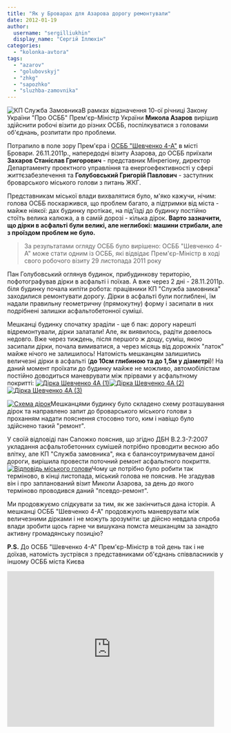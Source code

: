 ```yaml
---
title: "Як у Броварах для Азарова дорогу ремонтували"
date: 2012-01-19
author: 
  username: "sergilliukhin"
  display_name: "Сергій Іллюхін"
categories: 
  - "kolonka-avtora"
tags: 
  - "azarov"
  - "golubovskyj"
  - "zhkg"
  - "sapozhko"
  - "sluzhba-zamovnika"
---
```


![](https://mpz.brovary.org/wp-content/uploads/2012/01/КП-Служба-Замовника.jpg "КП Служба Замовника")В рамках відзначення 10-ої річниці Закону України "Про ОСББ" Прем'єр-Міністр України **Микола Азаров** вирішив здійснити робочі візити до різних ОСББ, поспілкуватися з головами об'єднань, розпитати про проблеми.

Потрапило в поле зору Прем'єра і [ОСББ "Шевченко 4-А"](https://shevchenko4a.org.ua "ОСББ Шевченко 4А") в місті Бровари. 26.11.2011р., напередодні візиту Азарова, до ОСББ приїхали **Захаров Станіслав Григорович** - представник Мінрегіону, директор Департаменту проектного управління та енергоефективності у сфері життєзабезпечення та **Голубовський Григорій Павлович** - заступник броварського міського голови з питань ЖКГ. <!--more-->

Представникам міської влади вихвалятися було, м'яко кажучи, нічим: голова ОСББ поскаржився, що проблем багато, а підтримки від міста - майже ніякої: дах будинку протікає, на під'їзді до будинку постійно стоїть велика калюжа, а в самій дорозі - кілька дірок. **Варто зазначити, що дірки в асфальті були великі, але неглибокі: машини стрибали, але з проїздом проблем не було.**

> За результатами огляду ОСББ було вирішено: ОСББ "Шевченко 4-А" може стати одним із ОСББ, які відвідає Прем'єр-Міністр в ході свого робочого візиту 29 листопада 2011 року

Пан Голубовський оглянув будинок, прибудинкову територію, пофотографував дірки в асфальті і поїхав. А вже через 2 дні - 28.11.2011р. біля будинку почала кипіти робота: працівники КП "Служба замовника" заходилися ремонтувати дорогу. Дірки в асфальті були поглиблені, їм надали правильну геометричну (прямокутну) форму і засипали в них подрібнені залишки асфальтобетонної суміші.

Мешканці будинку спочатку зраділи - ще б пак: дорогу нарешті відремонтували, дірки залатали! Але, як виявилось, радіти довелось недовго. Вже через тиждень, після першого ж дощу, суміш, якою засипали дірки, почала вимиватися, а через місяць від дорожніх "латок" майже нічого не залишилось! Натомість мешканцям залишились величезні дірки в асфальті (**до 10см глибиною та до 1,5м у діаметрі**)! На даний момент проїхати до будинку майже не можливо, автомобілістам постійно доводиться маневрувати між прірвами у асфальтному покритті: [![](https://mpz.brovary.org/wp-content/uploads/2012/01/Дірка-Шевченко-4А-1.jpg "Дірка Шевченко 4А (1)")](https://mpz.brovary.org/wp-content/uploads/2012/01/Дірка-Шевченко-4А-1.jpg)[![](https://mpz.brovary.org/wp-content/uploads/2012/01/Дірка-Шевченко-4А-2.jpg "Дірка Шевченко 4А (2)")](https://mpz.brovary.org/wp-content/uploads/2012/01/Дірка-Шевченко-4А-2.jpg)[![](https://mpz.brovary.org/wp-content/uploads/2012/01/Дірка-Шевченко-4А-3.jpg "Дірка Шевченко 4А (3)")](https://mpz.brovary.org/wp-content/uploads/2012/01/Дірка-Шевченко-4А-3.jpg)

[![](https://mpz.brovary.org/wp-content/uploads/2012/01/Схема-дірок.jpg "Схема дірок")](https://mpz.brovary.org/wp-content/uploads/2012/01/Схема-дірок.jpg)Мешканцями будинку було складено схему розташування дірок та направлено запит до броварського міського голови з проханням надати пояснення стосовно того, ким і навіщо було здійснено такий "ремонт".

У своїй відповіді пан Сапожко пояснив, що згідно ДБН В.2.3-7:2007 укладання асфальтобетонних сумішей потрібно проводити весною або влітку, але КП "Служба замовника", яка є балансоутримувачем даної дороги, вирішила провести поточний ремонт асфальтного покриття. [![](https://mpz.brovary.org/wp-content/uploads/2012/01/Відповідь-міського-голови.jpg "Відповідь міського голови")](https://mpz.brovary.org/wp-content/uploads/2012/01/Відповідь-міського-голови.jpg)Чому це потрібно було робити так терміново, в кінці листопада, міський голова не пояснив. Не згадував він і про запланований візит Миколи Азарова, за день до якого терміново проводився даний "псевдо-ремонт".

Ми продовжуємо слідкувати за тим, як же закінчиться дана історія. А мешканці ОСББ "Шевченко 4-А" продовжують маневрувати між величезними дірками і не можуть зрозуміти: це дійсно невдала спроба влади зробити щось гарне чи вишукана помста мешканцям за занадто активну громадянську позицію?

**P.S.** До ОСББ "Шевченко 4-А" Прем'єр-Міністр в той день так і не доїхав, натомість зустрівся з представниками об'єднань співвласників у іншому ОСББ міста Києва

<iframe width="480" height="360" src="https://www.youtube.com/embed/Ln16ZPocvFo" frameborder="0" allowfullscreen></iframe>
